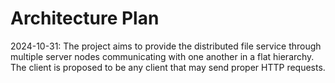 # Architecture Plan
2024-10-31: The project aims to provide the distributed file service through
multiple server nodes communicating with one another in a flat hierarchy. The
client is proposed to be any client that may send proper HTTP requests.
